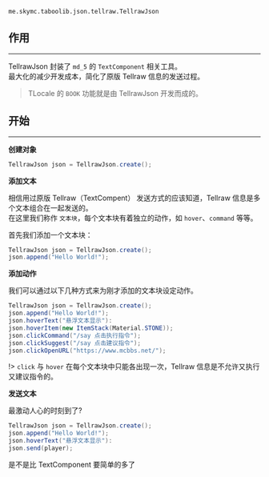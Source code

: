 `me.skymc.taboolib.json.tellraw.TellrawJson`

## 作用
---

TellrawJson 封装了 `md_5` 的 `TextComponent` 相关工具。  
最大化的减少开发成本，简化了原版 Tellraw 信息的发送过程。

> TLocale 的 `BOOK` 功能就是由 TellrawJson 开发而成的。

## 开始
---

**创建对象**

```java
TellrawJson json = TellrawJson.create();
```

**添加文本**

相信用过原版 Tellraw（TextCompent） 发送方式的应该知道，Tellraw 信息是多个文本组合在一起发送的。  
在这里我们称作 `文本块`，每个文本块有着独立的动作，如 `hover`、`command` 等等。  

首先我们添加一个文本块：  

```java
TellrawJson json = TellrawJson.create();
json.append("Hello World!");
```

**添加动作**

我们可以通过以下几种方式来为刚才添加的文本块设定动作。  

```java
TellrawJson json = TellrawJson.create();
json.append("Hello World!");
json.hoverText("悬浮文本显示"):
json.hoverItem(new ItemStack(Material.STONE));
json.clickCommand("/say 点击执行指令");
json.clickSuggest("/say 点击建议指令");
json.clickOpenURL("https://www.mcbbs.net/");
```

!> `click` 与 `hover` 在每个文本块中只能各出现一次，Tellraw 信息是不允许又执行又建议指令的。

**发送文本**

最激动人心的时刻到了?  

```java
TellrawJson json = TellrawJson.create();
json.append("Hello World!");
json.hoverText("悬浮文本显示"):
json.send(player);
```

是不是比 TextComponent 要简单的多了
